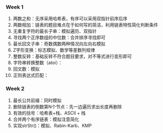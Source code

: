 ### Week 1

1. 两数之和：无序采用哈希表，有序可以采用双指针前序后序
2. 两数相加：链表的题目难点在于如何写的简洁，利用链表特性简化判断条件
3. 无重复字符的最长子串：模拟遍历、双指针
4. 寻找两个正序数组的中位数：合并排序寻找即可
5. 最长回文子串：奇数偶数两种情况向左向右模拟
6. Z字形变换：标志模拟、数学等差数列规律
7. 整数反转：基础反转不符合题目要求，对不等式进行变形即可
8. 字符串转换整数（atoi）：
9. 回文数：模拟
10. 正则表达式匹配：

### Week 2

1. 最长公共前缀：同时模拟
2. 删除链表的倒数第N个节点：先一边遍历求出长度再删除
3. 有效的括号：哈希表+栈、ASCII + 栈
4. 合并两个有序链表：模拟注意简化
5. 实现strStr()：模拟、Rabin-Karb、KMP